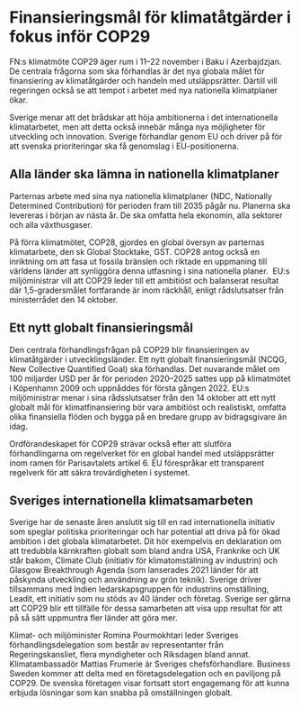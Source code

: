 # Finansieringsmål för klimatåtgärder i fokus inför COP29

FN:s klimatmöte COP29 äger rum i 11–22 november i Baku i Azerbajdzjan. De centrala frågorna som ska förhandlas är det nya globala målet för finansiering av klimatåtgärder och handeln med utsläppsrätter. Därtill vill regeringen också se att tempot i arbetet med nya nationella klimatplaner ökar.

Sverige menar att det brådskar att höja ambitionerna i det internationella klimatarbetet, men att detta också innebär många nya möjligheter för utveckling och innovation. Sverige förhandlar genom EU och driver på för att svenska prioriteringar ska få genomslag i EU-positionerna.

## Alla länder ska lämna in nationella klimatplaner

Parternas arbete med sina nya nationella klimatplaner (NDC, Nationally Determined Contribution) för perioden fram till 2035 pågår nu. Planerna ska levereras i början av nästa år. De ska omfatta hela ekonomin, alla sektorer och alla växthusgaser.

På förra klimatmötet, COP28, gjordes en global översyn av parternas klimatarbete, den sk Global Stocktake, GST. COP28 antog också en inriktning om att fasa ut fossila bränslen och riktade en uppmaning till världens länder att synliggöra denna utfasning i sina nationella planer.  EU:s miljöministrar vill att COP29 leder till ett ambitiöst och balanserat resultat där 1,5-gradersmålet fortfarande är inom räckhåll, enligt rådslutsatser från ministerrådet den 14 oktober.

## Ett nytt globalt finansieringsmål

Den centrala förhandlingsfrågan på COP29 blir finansieringen av klimatåtgärder i utvecklingsländer. Ett nytt globalt finansieringsmål (NCQG, New Collective Quantified Goal) ska förhandlas. Det nuvarande målet om 100 miljarder USD per år för perioden 2020–2025 sattes upp på klimatmötet i Köpenhamn 2009 och uppnåddes för första gången 2022. EU:s miljöministrar menar i sina rådsslutsatser från den 14 oktober att ett nytt globalt mål för klimatfinansiering bör vara ambitiöst och realistiskt, omfatta olika finansiella flöden och bygga på en bredare grupp av bidragsgivare än idag.

Ordförandeskapet för COP29 strävar också efter att slutföra förhandlingarna om regelverket för en global handel med utsläppsrätter inom ramen för Parisavtalets artikel 6. EU förespråkar ett transparent regelverk för att säkra trovärdigheten i systemet.

## Sveriges internationella klimatsamarbeten

Sverige har de senaste åren anslutit sig till en rad internationella initiativ som speglar politiska prioriteringar och har potential att driva på för ökad ambition i det globala klimatarbetet. Dit hör exempelvis en deklaration om att tredubbla kärnkraften globalt som bland andra USA, Frankrike och UK står bakom, Climate Club (initiativ för klimatomställning av industrin) och Glasgow Breakthrough Agenda (som lanserades 2021 länder för att påskynda utveckling och användning av grön teknik). Sverige driver tillsammans med Indien ledarskapsgruppen för industrins omställning, Leadit, ett initiativ som nu stöds av 40 länder och företag. Sverige ser gärna att COP29 blir ett tillfälle för dessa samarbeten att visa upp resultat för att på så sätt uppmuntra fler länder att göra mer.

Klimat- och miljöminister Romina Pourmokhtari leder Sveriges förhandlingsdelegation som består av representanter från Regeringskansliet, flera myndigheter och Riksdagen bland annat. Klimatambassadör Mattias Frumerie är Sveriges chefsförhandlare. Business Sweden kommer att delta med en företagsdelegation och en paviljong på COP29. De svenska företagen visar fortsatt stort engagemang för att kunna erbjuda lösningar som kan snabba på omställningen globalt.
